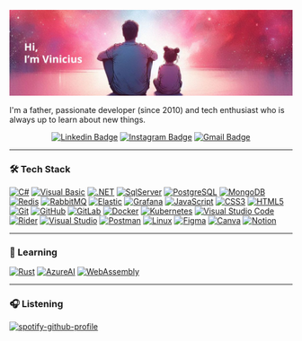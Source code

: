 ![Header image](https://raw.githubusercontent.com/viniborges/viniborges/main/assets/github-header.jpg)

I'm a father, passionate developer (since 2010) and tech enthusiast who is always up to learn about new things.

<center>

[![Linkedin Badge](https://img.shields.io/badge/-LinkedIn-blue?style=flat-square&logo=Linkedin&logoColor=white&link=https://www.linkedin.com/in/viniborges/)](https://www.linkedin.com/in/viniborges/)
[![Instagram Badge](https://img.shields.io/badge/-Instagram-e4405f?style=flat-square&logo=Instagram&logoColor=white&link=https://www.instagram.com/vinicius.bgs/)](https://www.instagram.com/vinicius.bgs/)
[![Gmail Badge](https://img.shields.io/badge/-Gmail-d14836?style=flat-square&logo=Gmail&logoColor=white&link=mail@viniborges89@gmail.com)](mailto:mail@viniborges89@gmail.com)

</center>

---

### 🛠 Tech Stack

[![C#](https://img.shields.io/badge/c%23-2C363F?style=flat&logo=csharp&link=https://dotnet.microsoft.com/languages/csharp)](https://dotnet.microsoft.com/languages/csharp)
[![Visual Basic](https://img.shields.io/badge/-Visual%20Basic-2C363F?style=flat&logo=visualbasic&link=https://learn.microsoft.com/dotnet/visual-basic/)](https://learn.microsoft.com/dotnet/visual-basic/)
[![.NET](https://img.shields.io/badge/.NET-2C363F?style=flat&logo=dotnet&link=https://dotnet.microsoft.com)](https://dotnet.microsoft.com)
[![SqlServer](https://img.shields.io/badge/SqlServer-2C363F?style=flat&logo=microsoftsqlserver&link=https://www.microsoft.com/sql-server/)](https://www.microsoft.com/sql-server/)
[![PostgreSQL](https://img.shields.io/badge/PostgreSQL-2C363F?style=flat&logo=postgresql&link=https://www.postgresql.org/)](https://www.postgresql.org)
[![MongoDB](https://img.shields.io/badge/MongoDB-2C363F?style=flat&logo=mongodb&link=https://www.mongodb.com)](https://www.mongodb.com)
[![Redis](https://img.shields.io/badge/Redis-2C363F?style=flat&logo=redis&link=https://redis.io/)](https://redis.io/)
[![RabbitMQ](https://img.shields.io/badge/RabbitMQ-2C363F?style=flat&logo=rabbitmq&link=https://www.rabbitmq.com/)](https://www.rabbitmq.com)
[![Elastic](https://img.shields.io/badge/Elastic-2C363F?style=flat&logo=elastic&link=https://www.elastic.co)](https://www.elastic.co)
[![Grafana](https://img.shields.io/badge/Grafana-2C363F?style=flat&logo=grafana&link=https://grafana.com/)](https://grafana.com)
[![JavaScript](https://img.shields.io/badge/-JavaScript-2C363F?style=flat&logo=javascript&link=https://developer.mozilla.org/docs/Web/JavaScript)](https://developer.mozilla.org/docs/Web/JavaScript)
[![CSS3](https://img.shields.io/badge/-CSS3-2C363F?style=flat&logo=css3&link=https://www.w3.org/Style/CSS/)](https://www.w3.org/Style/CSS)
[![HTML5](https://img.shields.io/badge/-HTML5-2C363F?style=flat&logo=html5&link=https://html.spec.whatwg.org/)](https://html.spec.whatwg.org)
[![Git](https://img.shields.io/badge/-Git-2C363F?style=flat&logo=git&link=https://git-scm.com/)](https://git-scm.com)
[![GitHub](https://img.shields.io/badge/-GitHub-2C363F?style=flat&logo=github&link=https://github.com/)](https://github.com)
[![GitLab](https://img.shields.io/badge/-GitLab-2C363F?style=flat&logo=gitlab&link=https://about.gitlab.com/)](https://about.gitlab.com)
[![Docker](https://img.shields.io/badge/-Docker-2C363F?style=flat&logo=docker&link=https://www.docker.com/)](https://www.docker.com)
[![Kubernetes](https://img.shields.io/badge/-Kubernetes-2C363F?style=flat&logo=kubernetes&link=https://kubernetes.io/)](https://kubernetes.io)
[![Visual Studio Code](https://img.shields.io/badge/-Visual%20Studio%20Code-2C363F?style=flat&logo=visualstudiocode&link=https://code.visualstudio.com/)](https://code.visualstudio.com)
[![Rider](https://img.shields.io/badge/-Rider-2C363F?style=flat&logo=rider&link=https://www.jetbrains.com/rider/)](https://www.jetbrains.com/rider)
[![Visual Studio](https://img.shields.io/badge/-Visual%20Studio-2C363F?style=flat&logo=visualstudio&link=https://visualstudio.microsoft.com)](https://visualstudio.microsoft.com)
[![Postman](https://img.shields.io/badge/-Postman-2C363F?style=flat&logo=postman&link=https://www.postman.com/)](https://www.postman.com)
[![Linux](https://img.shields.io/badge/-Linux-2C363F?style=flat&logo=linux&link=https://www.linux.org/)](https://www.linux.org/)
[![Figma](https://img.shields.io/badge/-Figma-2C363F?style=flat&logo=figma&link=https://www.figma.com/)](https://www.figma.com)
[![Canva](https://img.shields.io/badge/-Canva-2C363F?style=flat&logo=canva&link=https://www.canva.com/)](https://www.canva.com/)
[![Notion](https://img.shields.io/badge/-Notion-2C363F?style=flat&logo=notion&link=https://www.notion.so)](https://www.notion.so)

---

### 📖 Learning

[![Rust](https://img.shields.io/badge/-Rust-2C363F?style=flat&logo=rust&link=https://www.rust-lang.org/)](https://www.rust-lang.org)
[![AzureAI](https://img.shields.io/badge/-Azure%20AI-2C363F?style=flat&logo=microsoftazure&link=https://azure.microsoft.com/en-us/solutions/ai)](https://azure.microsoft.com/en-us/solutions/ai)
[![WebAssembly](https://img.shields.io/badge/-WebAssembly-2C363F?style=flat&logo=webassembly&link=https://webassembly.org/)](https://webassembly.org)

---

### 🎧 Listening

[![spotify-github-profile](https://spotify-github-profile.vercel.app/api/view?uid=viniborges&cover_image=true&theme=default&show_offline=false&background_color=2C363F&interchange=false&bar_color=f8007b&bar_color_cover=true)](https://github.com/kittinan/spotify-github-profile)

<!-- DevOps
Git
Github
Gitlab
Docker
Kubernetes

Ferramentas:
Visual Studio Code
Rider
Visual Studio
Figma
Canva
Postman
Notion -->
